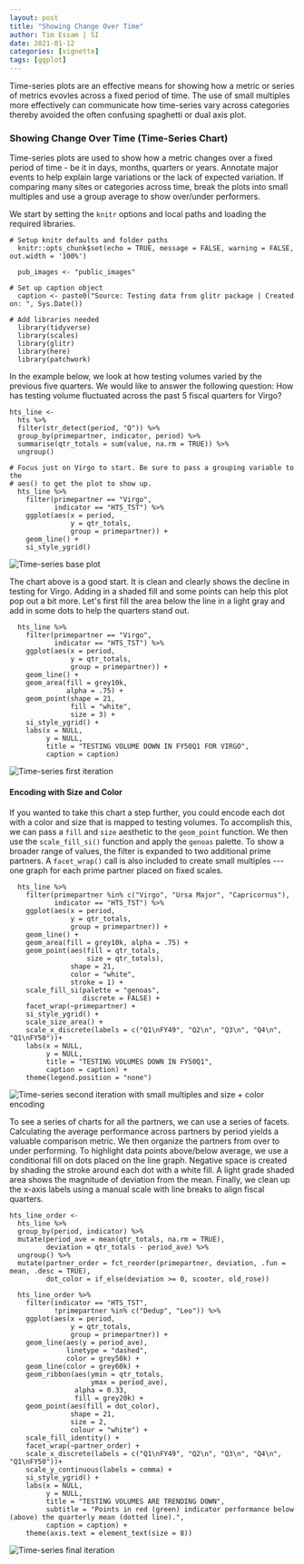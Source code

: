```yaml
---
layout: post
title: "Showing Change Over Time"
author: Tim Essam | SI
date: 2021-01-12
categories: [vignette]
tags: [ggplot]
---
```

Time-series plots are an effective means for showing how a metric or series of metrics evovles across a fixed period of time. The use of small multiples more effectively can communicate how time-series vary across categories thereby avoided the often confusing spaghetti or dual axis plot.


### Showing Change Over Time (Time-Series Chart)

Time-series plots are used to show how a metric changes over a fixed period of time - be it in days, months, quarters or years. Annotate major events to help explain large variations or the lack of expected variation. If comparing many sites or categories across time, break the plots into small multiples and use a group average to show over/under performers.

We start by setting the `knitr` options and local paths and loading the required libraries.

```{r}
# Setup knitr defaults and folder paths
  knitr::opts_chunk$set(echo = TRUE, message = FALSE, warning = FALSE, out.width = '100%')
  
  pub_images <- "public_images"

# Set up caption object
  caption <- paste0("Source: Testing data from glitr package | Created on: ", Sys.Date())
  
# Add libraries needed
  library(tidyverse)
  library(scales)
  library(glitr)
  library(here)
  library(patchwork)
```

In the example below, we look at how testing volumes varied by the previous five quarters. We would like to answer the following question: How has testing volume fluctuated across the past 5 fiscal quarters for Virgo?

```{r}
hts_line <- 
  hts %>% 
  filter(str_detect(period, "Q")) %>% 
  group_by(primepartner, indicator, period) %>% 
  summarise(qtr_totals = sum(value, na.rm = TRUE)) %>% 
  ungroup()
  
# Focus just on Virgo to start. Be sure to pass a grouping variable to the 
# aes() to get the plot to show up.
  hts_line %>% 
    filter(primepartner == "Virgo", 
           indicator == "HTS_TST") %>% 
    ggplot(aes(x = period, 
               y = qtr_totals, 
               group = primepartner)) +
    geom_line() +
    si_style_ygrid()
```

![Time-series base plot](https://github.com/USAID-OHA-SI/pretty_in_grey40K/raw/main/examples/images/time_series_1_example.png "Time-series plot")

The chart above is a good start. It is clean and clearly shows the decline in testing for Virgo. Adding in a shaded fill and some points can help this plot pop out a bit more. Let's first fill the area below the line in a light gray and add in some dots to help the quarters stand out.

```{r}
  hts_line %>% 
    filter(primepartner == "Virgo", 
           indicator == "HTS_TST") %>% 
    ggplot(aes(x = period, 
               y = qtr_totals, 
               group = primepartner)) +
    geom_line() +
    geom_area(fill = grey10k, 
              alpha = .75) +
    geom_point(shape = 21, 
               fill = "white", 
               size = 3) +
    si_style_ygrid() +
    labs(x = NULL, 
         y = NULL, 
         title = "TESTING VOLUME DOWN IN FY50Q1 FOR VIRGO",
         caption = caption)
```

![Time-series first iteration](https://github.com/USAID-OHA-SI/pretty_in_grey40K/raw/main/examples/images/time_series_2_example.png "Time-series first iteration")

#### Encoding with Size and Color

If you wanted to take this chart a step further, you could encode each dot with a color and size that is mapped to testing volumes. To accomplish this, we can pass a `fill` and `size` aesthetic to the `geom_point` function. We then use the `scale_fill_si()` function and apply the `genoas` palette. To show a broader range of values, the filter is expanded to two additional prime partners. A `facet_wrap()` call is also included to create small multiples --- one graph for each prime partner placed on fixed scales.

```{r}
  hts_line %>% 
    filter(primepartner %in% c("Virgo", "Ursa Major", "Capricornus"), 
           indicator == "HTS_TST") %>% 
    ggplot(aes(x = period, 
               y = qtr_totals, 
               group = primepartner)) +
    geom_line() +
    geom_area(fill = grey10k, alpha = .75) +
    geom_point(aes(fill = qtr_totals, 
                   size = qtr_totals), 
               shape = 21, 
               color = "white", 
               stroke = 1) +
    scale_fill_si(palette = "genoas", 
                  discrete = FALSE) +
    facet_wrap(~primepartner) +
    si_style_ygrid() +
    scale_size_area() +
    scale_x_discrete(labels = c("Q1\nFY49", "Q2\n", "Q3\n", "Q4\n", "Q1\nFY50"))+
    labs(x = NULL, 
         y = NULL, 
         title = "TESTING VOLUMES DOWN IN FY50Q1",
         caption = caption) +
    theme(legend.position = "none")
```

![Time-series second iteration with small multiples and size + color encoding](https://github.com/USAID-OHA-SI/pretty_in_grey40K/raw/main/examples/images/time_series_3_example-01.png "Time-series iteration 2")

To see a series of charts for all the partners, we can use a series of facets. Calculating the average performance across partners by period yields a valuable comparison metric. We then organize the partners from over to under performing. To highlight data points above/below average, we use a conditional fill on dots placed on the line graph. Negative space is created by shading the stroke around each dot with a white fill. A light grade shaded area shows the magnitude of deviation from the mean. Finally, we clean up the x-axis labels using a manual scale with line breaks to align fiscal quarters.

```{r}
hts_line_order <- 
  hts_line %>% 
  group_by(period, indicator) %>% 
  mutate(period_ave = mean(qtr_totals, na.rm = TRUE),
         deviation = qtr_totals - period_ave) %>% 
  ungroup() %>% 
  mutate(partner_order = fct_reorder(primepartner, deviation, .fun = mean, .desc = TRUE),
         dot_color = if_else(deviation >= 0, scooter, old_rose))

  hts_line_order %>% 
    filter(indicator == "HTS_TST", 
           !primepartner %in% c("Dedup", "Leo")) %>% 
    ggplot(aes(x = period, 
               y = qtr_totals, 
               group = primepartner)) +
    geom_line(aes(y = period_ave), 
              linetype = "dashed", 
              color = grey50k) +
    geom_line(color = grey60k) +
    geom_ribbon(aes(ymin = qtr_totals, 
                    ymax = period_ave), 
                alpha = 0.33, 
                fill = grey20k) +
    geom_point(aes(fill = dot_color), 
               shape = 21, 
               size = 2, 
               colour = "white") +
    scale_fill_identity() +
    facet_wrap(~partner_order) +
    scale_x_discrete(labels = c("Q1\nFY49", "Q2\n", "Q3\n", "Q4\n", "Q1\nFY50"))+
    scale_y_continuous(labels = comma) +
    si_style_ygrid() +
    labs(x = NULL, 
         y = NULL, 
         title = "TESTING VOLUMES ARE TRENDING DOWN",
         subtitle = "Points in red (green) indicator performance below (above) the quarterly mean (dotted line).",
         caption = caption) +
    theme(axis.text = element_text(size = 8))
```

![Time-series final iteration](https://github.com/USAID-OHA-SI/pretty_in_grey40K/raw/main/examples/images/time_series_4_example.png "Time-series final iteration")
